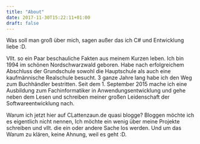 ```yaml
---
title: "About"
date: 2017-11-30T15:22:11+01:00
draft: false
---
```

Was soll man groß über mich, sagen außer das ich C# und Entwicklung liebe :D.

Vllt. so ein Paar beschauliche Fakten aus meinem Kurzen leben. Ich bin 1994 im schönen Nordschwarzwald geboren. Habe nach erfolgreichem Abschluss der Grundschule sowohl die Hauptschule als auch eine kaufmännische Realschule besucht. 3 ganze Jahre lang habe ich den Weg zum Buchhändler bestritten. Seit dem 1. September 2015 mache ich eine Ausbildung zum Fachinformatiker in Anwendungsentwicklung und gehe neben dem Lesen und schreiben meiner großen Leidenschaft der Softwareentwicklung nach.

Warum ich jetzt hier auf CLattenzaun.de quasi blogge? Bloggen möchte ich es eigentlich nicht nennen, Ich möchte ein wenig über meine Projekte schreiben und vllt. die ein oder andere Sache los werden. Und um das Warum zu klären, keine Ahnung, weil es geht :D.